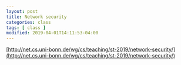 ```yaml
---
layout: post
title: Network security
categories: class
tags: [ class ]
modified: 2019-04-01T14:11:53-04:00
---
```






[http://net.cs.uni-bonn.de/wg/cs/teaching/st-2019/network-security/](http://net.cs.uni-bonn.de/wg/cs/teaching/st-2019/network-security/)
